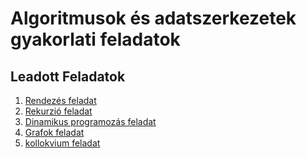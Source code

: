 # Algoritmusok és adatszerkezetek gyakorlati feladatok

## Leadott Feladatok
1. [Rendezés feladat]([https://github.com/Infinity42o/projekt1](https://github.com/Infinity42o/L-Algoritmusok-s-adatszerkezetek/tree/main/Keres%C3%A9s%2C%20rendez%C3%A9s%2C%20moh%C3%B3%20strat%C3%A9gia))
2. [Rekurzió feladat]([https://github.com/Infinity42o/projekt2](https://github.com/Infinity42o/L-Algoritmusok-s-adatszerkezetek/tree/main/Rekurzi%C3%B3val%20megoldhat%C3%B3%20feladatok))
3. [Dinamikus programozás feladat]([https://github.com/Infinity42o/projekt3](https://github.com/Infinity42o/L-Algoritmusok-s-adatszerkezetek/tree/main/Dinamikus%20programoz%C3%A1si%20feladat))
4. [Grafok feladat]([https://github.com/Infinity42o/projekt4(https://github.com/Infinity42o/L-Algoritmusok-s-adatszerkezetek/tree/main/F%C3%A1k%2C%20Gr%C3%A1fok))
5. [kollokvium feladat](https://github.com/Infinity42o/L-Algoritmusok-s-adatszerkezetek/tree/main/kollokvium)
